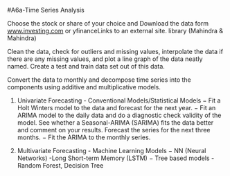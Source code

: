 #A6a-Time Series Analysis 

Choose the stock or share of your choice and Download the data form www.investing.com or yfinanceLinks to an external site. library (Mahindra & Mahindra)

Clean the data, check for outliers and missing values, interpolate the data if there are any missing values, and plot a line graph of the data neatly named. Create a test and train data set
out of this data.

Convert the data to monthly and decompose time series into the components using additive and multiplicative models. 

1. Univariate Forecasting - Conventional Models/Statistical Models
− Fit a Holt Winters model to the data and forecast for the next year. 
− Fit an ARIMA model to the daily data and do a diagnostic check validity of the model. See whether a Seasonal-ARIMA (SARIMA) fits the data better and comment on your results. Forecast the series for the next three months. 
− Fit the ARIMA to the monthly series.

2. Multivariate Forecasting - Machine Learning Models
− NN (Neural Networks) -Long Short-term Memory (LSTM)
− Tree based models - Random Forest, Decision Tree
